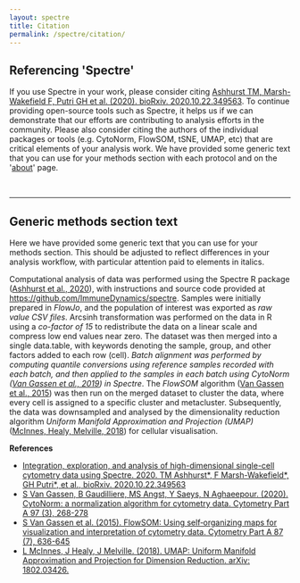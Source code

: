 ```yaml
---
layout: spectre
title: Citation
permalink: /spectre/citation/
---
```


## Referencing 'Spectre'

If you use Spectre in your work, please consider citing [Ashhurst TM, Marsh-Wakefield F, Putri GH et al. (2020). bioRxiv. 2020.10.22.349563](https://www.biorxiv.org/content/10.1101/2020.10.22.349563v1.abstract). To continue providing open-source tools such as Spectre, it helps us if we can demonstrate that our efforts are contributing to analysis efforts in the community. Please also consider citing the authors of the individual packages or tools (e.g. CytoNorm, FlowSOM, tSNE, UMAP, etc) that are critical elements of your analysis work. We have provided some generic text that you can use for your methods section with each protocol and on the '[about](https://immunedynamics.github.io/spectre/about/)' page.

<br />

---

## Generic methods section text

Here we have provided some generic text that you can use for your methods section. This should be adjusted to reflect differences in your analysis workflow, with particular attention paid to elements in italics.

Computational analysis of data was performed using the Spectre R package ([Ashhurst et al., 2020](https://www.biorxiv.org/content/10.1101/2020.10.22.349563v1.abstract)), with instructions and source code provided at https://github.com/ImmuneDynamics/spectre. Samples were initially prepared in *FlowJo*, and the population of interest was exported as *raw value CSV files*. Arcsinh transformation was performed on the data in R using a *co-factor of 15* to redistribute the data on a linear scale and compress low end values near zero. The dataset was then merged into a single data.table, with keywords denoting the sample, group, and other factors added to each row (cell). *Batch alignment was performed by computing quantile conversions using reference samples recorded with each batch, and then applied to the samples in each batch using CytoNorm ([Van Gassen et al., 2019](https://onlinelibrary.wiley.com/doi/full/10.1002/cyto.a.23904)) in Spectre*. The *FlowSOM* algorithm ([Van Gassen et al., 2015](https://onlinelibrary.wiley.com/doi/full/10.1002/cyto.a.22625)) was then run on the merged dataset to cluster the data, where every cell is assigned to a specific cluster and metacluster. Subsequently, the data was downsampled and analysed by the dimensionality reduction algorithm *Uniform Manifold Approximation and Projection (UMAP)* ([McInnes, Healy, Melville, 2018](https://arxiv.org/abs/1802.03426)) for cellular visualisation. 

**References**

- [Integration, exploration, and analysis of high-dimensional single-cell cytometry data using Spectre. 2020. TM Ashhurst*, F Marsh-Wakefield*, GH Putri*, et al., bioRxiv. 2020.10.22.349563](https://www.biorxiv.org/content/10.1101/2020.10.22.349563v1.abstract)
- [S Van Gassen, B Gaudilliere, MS Angst, Y Saeys, N Aghaeepour. (2020). CytoNorm: a normalization algorithm for cytometry data. Cytometry Part A 97 (3), 268-278](https://onlinelibrary.wiley.com/doi/full/10.1002/cyto.a.23904)
- [S Van Gassen et al. (2015). FlowSOM: Using self‐organizing maps for visualization and interpretation of cytometry data. Cytometry Part A 87 (7), 636-645](https://onlinelibrary.wiley.com/doi/full/10.1002/cyto.a.22625)
- [L McInnes, J Healy, J Melville. (2018). UMAP: Uniform Manifold Approximation and Projection for Dimension Reduction. arXiv: 1802.03426.](https://arxiv.org/abs/1802.03426)


<br />
